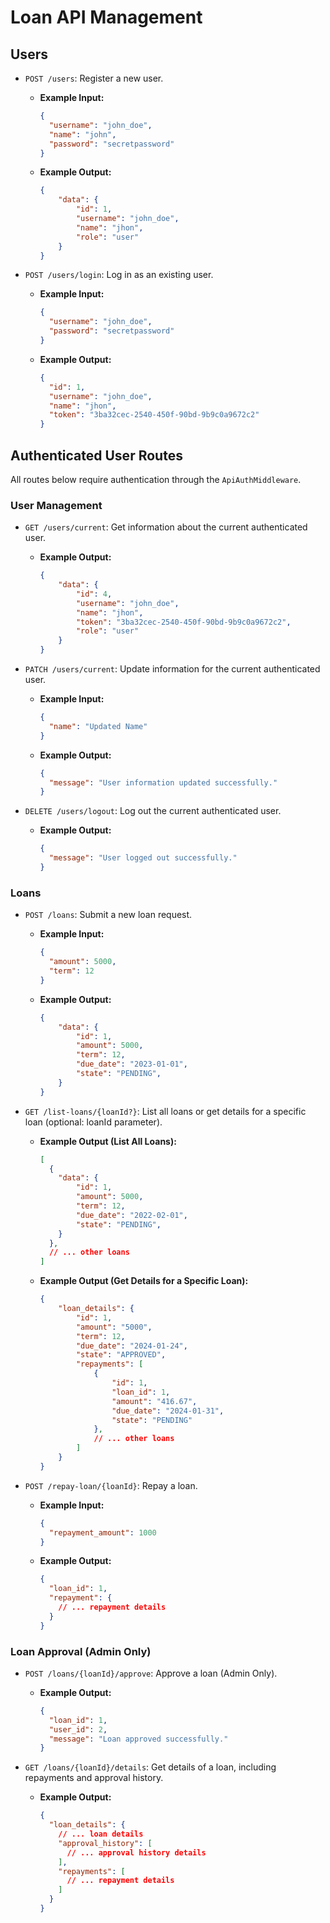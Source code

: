 # Loan API Management

## Users

- `POST /users`: Register a new user.
  - **Example Input:**
    ```json
    {
      "username": "john_doe",
      "name": "john",
      "password": "secretpassword"
    }
    ```
  - **Example Output:**
    ```json
    {
        "data": {
            "id": 1,
            "username": "john_doe",
            "name": "jhon",
            "role": "user"
	    }
    }
    ```

- `POST /users/login`: Log in as an existing user.
  - **Example Input:**
    ```json
    {
      "username": "john_doe",
      "password": "secretpassword"
    }
    ```
  - **Example Output:**
    ```json
    {
      "id": 1,
      "username": "john_doe",
      "name": "jhon",
      "token": "3ba32cec-2540-450f-90bd-9b9c0a9672c2"
    }
    ```

## Authenticated User Routes

All routes below require authentication through the `ApiAuthMiddleware`.

### User Management

- `GET /users/current`: Get information about the current authenticated user.
  - **Example Output:**
    ```json
    {
        "data": {
            "id": 4,
            "username": "john_doe",
            "name": "jhon",
            "token": "3ba32cec-2540-450f-90bd-9b9c0a9672c2",
            "role": "user"
        }
    }
    ```

- `PATCH /users/current`: Update information for the current authenticated user.
  - **Example Input:**
    ```json
    {
      "name": "Updated Name"
    }
    ```
  - **Example Output:**
    ```json
    {
      "message": "User information updated successfully."
    }
    ```

- `DELETE /users/logout`: Log out the current authenticated user.
  - **Example Output:**
    ```json
    {
      "message": "User logged out successfully."
    }
    ```

### Loans

- `POST /loans`: Submit a new loan request.
  - **Example Input:**
    ```json
    {
      "amount": 5000,
      "term": 12
    }
    ```
  - **Example Output:**
    ```json
    {
        "data": {
            "id": 1,
            "amount": 5000,
            "term": 12,
            "due_date": "2023-01-01",
            "state": "PENDING",
        }
    }
    ```

- `GET /list-loans/{loanId?}`: List all loans or get details for a specific loan (optional: loanId parameter).
  - **Example Output (List All Loans):**
    ```json
    [
      {
        "data": {
            "id": 1,
            "amount": 5000,
            "term": 12,
            "due_date": "2022-02-01",
            "state": "PENDING",
        }
      },
      // ... other loans
    ]
    ```
  - **Example Output (Get Details for a Specific Loan):**
    ```json
    {
        "loan_details": {
            "id": 1,
            "amount": "5000",
            "term": 12,
            "due_date": "2024-01-24",
            "state": "APPROVED",
            "repayments": [
                {
                    "id": 1,
                    "loan_id": 1,
                    "amount": "416.67",
                    "due_date": "2024-01-31",
                    "state": "PENDING"
                },
                // ... other loans
            ]
        }
    }
    ```

- `POST /repay-loan/{loanId}`: Repay a loan.
  - **Example Input:**
    ```json
    {
      "repayment_amount": 1000
    }
    ```
  - **Example Output:**
    ```json
    {
      "loan_id": 1,
      "repayment": {
        // ... repayment details
      }
    }
    ```

### Loan Approval (Admin Only)

- `POST /loans/{loanId}/approve`: Approve a loan (Admin Only).
  - **Example Output:**
    ```json
    {
      "loan_id": 1,
      "user_id": 2,
      "message": "Loan approved successfully."
    }
    ```

- `GET /loans/{loanId}/details`: Get details of a loan, including repayments and approval history.
  - **Example Output:**
    ```json
    {
      "loan_details": {
        // ... loan details
        "approval_history": [
          // ... approval history details
        ],
        "repayments": [
          // ... repayment details
        ]
      }
    }
    ```
